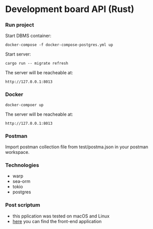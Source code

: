 # Development board API (Rust)

### Run project

Start DBMS container:

```
docker-compose -f docker-compose-postgres.yml up
```

Start server:

```
cargo run -- migrate refresh
```

The server will be reacheable at:

```
http://127.0.0.1:8013
```

### Docker

```
docker-compoer up
```

The server will be reacheable at:

```
http://127.0.0.1:8013
```

### Postman

Import postman collection file from test/postma.json in your postman workspace.

### Technologies

- warp
- sea-orm
- tokio
- postgres

### Post scriptum

- this pplication was tested on macOS and Linux
- [here](https://github.com/goto-eof/dev_board_react) you can find the front-end application
